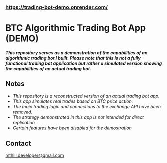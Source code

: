 ### https://trading-bot-demo.onrender.com/
# BTC Algorithmic Trading Bot App (DEMO)


#### *This repository serves as a demonstration of the capabilities of an algorithmic trading bot I built. Please note that this is not a fully functional trading bot application but rather a simulated version showing the capabilities of an actual trading bot.*

## Notes

- *This repository is a reconstructed version of an actual trading bot app.*
- *This app simulates real trades based on BTC price action.*
- *The main trading logic and connections to the exchange API have been removed.*
- *The strategy demonstrated in this app is not intended for direct replication*
- *Certain features have been disabled for the demostration*

## Contact

mthill.developer@gmail.com
